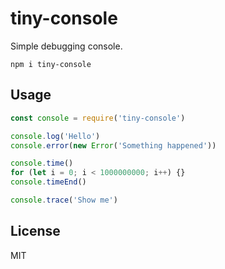 # tiny-console

Simple debugging console.

```
npm i tiny-console
```

## Usage
```javascript
const console = require('tiny-console')

console.log('Hello')
console.error(new Error('Something happened'))

console.time()
for (let i = 0; i < 1000000000; i++) {}
console.timeEnd()

console.trace('Show me')
```

## License
MIT
